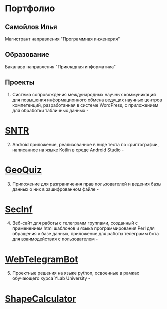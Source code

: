 # Портфолио

## Самойлов Илья

Магистрант направления "Программная инженерия"


## Образование

Бакалавр направления "Прикладная информатика"


## Проекты

1. Система сопровождения международных научных коммуникаций для повышения информационного обмена ведущих научных центров компетенций, разработанная в системе WordPress, с приложением для обработки табличных данных - 

# [SNTR][]
[SNTR]: https://github.com/smylebifa/SNTR

2. Android приложение, реализованное в виде теста по криптографии, написанное на языке Kotlin в среде Android Studio - 
# [GeoQuiz][]
[GeoQuiz]: https://github.com/smylebifa/GeoQuiz

3. Приложение для разграничения прав пользователей и ведения базы данных о них в зашифрованном файле - 

# [SecInf][]
[SecInf]: https://github.com/smylebifa/SecInf2

4. Веб-сайт для работы с телеграмм группами, созданный с применением html шаблонов и языка программирования Perl для обращения к базе данных, приложение для работы телеграмм бота для взаимодействия с пользователем - 

# [WebTelegramBot][]
[WebTelegramBot]: https://github.com/smylebifa/WebTelegramBot

5. Проектные решения на языке python, освоенные в рамках обучающего курса YLab University - 

# [ShapeCalculator][]
[ShapeCalculator]: https://github.com/smylebifa/ShapeCalculator
